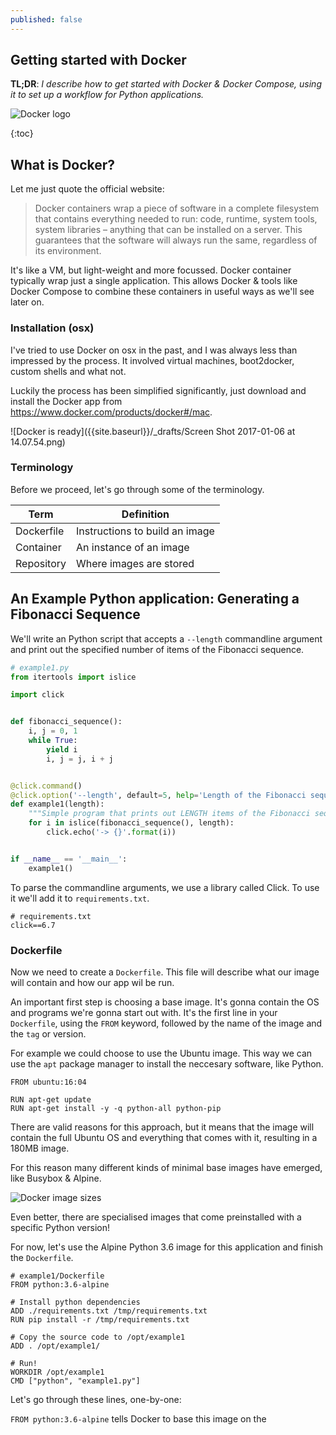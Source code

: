 ```yaml
---
published: false
---
```

## Getting started with Docker

**TL;DR**: _I describe how to get started with Docker & Docker Compose, using it to set up a workflow for Python applications._

![Docker logo]({{site.baseurl}}/_drafts/dockericon.png)

{:toc}

## What is Docker?

Let me just quote the official website:

> Docker containers wrap a piece of software in a complete filesystem that contains everything needed to run: code, runtime, system tools, system libraries – anything that can be installed on a server. This guarantees that the software will always run the same, regardless of its environment.

It's like a VM, but light-weight and more focussed. Docker container typically wrap just a single application. This allows Docker & tools like Docker Compose to combine these containers in useful ways as we'll see later on.

### Installation (osx)

I've tried to use Docker on osx in the past, and I was always less than impressed by the process. It involved virtual machines, boot2docker, custom shells and what not.

Luckily the process has been simplified significantly, just download and install the Docker app from https://www.docker.com/products/docker#/mac.

![Docker is ready]({{site.baseurl}}/_drafts/Screen Shot 2017-01-06 at 14.07.54.png)


### Terminology

Before we proceed, let's go through some of the terminology.

|Term|Definition|
|-|-|
|Dockerfile|Instructions to build an image|
|Container|An instance of an image|
|Repository|Where images are stored|

## An Example Python application: Generating a Fibonacci Sequence

We'll write an Python script that accepts a `--length` commandline argument and print out the specified number of items of the Fibonacci sequence.

```python
# example1.py
from itertools import islice

import click


def fibonacci_sequence():
    i, j = 0, 1
    while True:
        yield i
        i, j = j, i + j


@click.command()
@click.option('--length', default=5, help='Length of the Fibonacci sequence.')
def example1(length):
    """Simple program that prints out LENGTH items of the Fibonacci sequence."""
    for i in islice(fibonacci_sequence(), length):
        click.echo('-> {}'.format(i))


if __name__ == '__main__':
    example1()
```

To parse the commandline arguments, we use a library called Click. To use it we'll add it to `requirements.txt`.

```
# requirements.txt
click==6.7
```

### Dockerfile

Now we need to create a `Dockerfile`. This file will describe what our image will contain and how our app wil be run.

An important first step is choosing a base image. It's gonna contain the OS and programs we're gonna start out with. It's the first line in your `Dockerfile`, using the `FROM` keyword, followed by the name of the image and the `tag` or version.

For example we could choose to use the Ubuntu image. This way we can use the `apt` package manager to install the neccesary software, like Python.

```
FROM ubuntu:16:04

RUN apt-get update
RUN apt-get install -y -q python-all python-pip 
```

There are valid reasons for this approach, but it means that the image will contain the full Ubuntu OS and everything that comes with it, resulting in a 180MB image.

For this reason many different kinds of minimal base images have emerged, like Busybox & Alpine.

![Docker image sizes]({{site.baseurl}}/_drafts/Docker_Image_Size.png)

Even better, there are specialised images that come preinstalled with a specific Python version!

For now, let's use the Alpine Python 3.6 image for this application and finish the `Dockerfile`.

```
# example1/Dockerfile
FROM python:3.6-alpine

# Install python dependencies
ADD ./requirements.txt /tmp/requirements.txt
RUN pip install -r /tmp/requirements.txt

# Copy the source code to /opt/example1
ADD . /opt/example1/

# Run!
WORKDIR /opt/example1
CMD ["python", "example1.py"]
```

Let's go through these lines, one-by-one:

`FROM python:3.6-alpine` tells Docker to base this image on the 



 